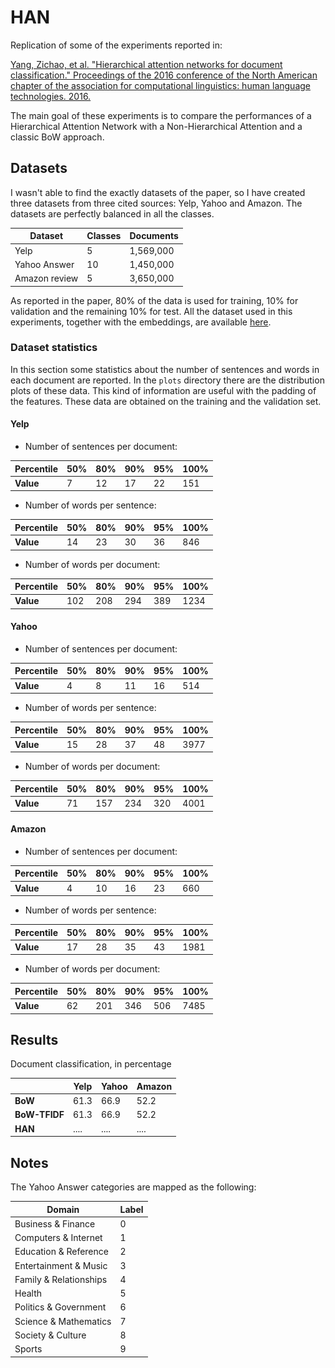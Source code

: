 # HAN

Replication of some of the experiments reported in:

[Yang, Zichao, et al. "Hierarchical attention networks for document classification." Proceedings of the 2016 conference of the North American chapter of the association for computational linguistics: human language technologies. 2016.](https://www.cs.cmu.edu/~./hovy/papers/16HLT-hierarchical-attention-networks.pdf)

The main goal of these experiments is to compare the performances of a Hierarchical Attention Network with a Non-Hierarchical Attention and a classic BoW approach.

## Datasets

I wasn't able to find the exactly datasets of the paper, so I have created three datasets from three cited sources: Yelp, Yahoo and Amazon. The datasets are perfectly balanced in all the classes.

|  **Dataset**  | **Classes** | **Documents** |
|---------------|-------------|---------------|
|     Yelp      |      5      |   1,569,000   |
| Yahoo Answer  |      10     |   1,450,000   |
| Amazon review |      5      |   3,650,000   |

As reported in the paper, 80% of the data is used for training, 10% for validation and the remaining 10% for test. All the dataset used in this experiments, together with the embeddings, are available [here](https://drive.google.com/open?id=1U2f7PfDYUrvfkIkNQPYR2OufAkuldNu6).

### Dataset statistics

In this section some statistics about the number of sentences and words in each document are reported. In the `plots` directory there are the distribution plots of these data. This kind of information are useful with the padding of the features. These data are obtained on the training and the validation set.

#### Yelp

* Number of sentences per document:

[//]: ![](plots/yelp_sent_per_doc.png)

| **Percentile** | 50% | 80% | 90% | 95% | 100% |
|----------------|-----|-----|-----|-----|------|
| **Value**      | 7   | 12  | 17  | 22  | 151  |


* Number of words per sentence:

[//]: ![](plots/yelp_words_per_sent.png)

| **Percentile** | 50% | 80% | 90% | 95% | 100% |
|----------------|-----|-----|-----|-----|------|
| **Value**      | 14  | 23  | 30  | 36  | 846  |

* Number of words per document:

[//]: ![](plots/yelp_words_per_doc.png)

| **Percentile** | 50% | 80% | 90% | 95% | 100% |
|----------------|-----|-----|-----|-----|------|
| **Value**      | 102 | 208 | 294 | 389 | 1234 |

#### Yahoo

* Number of sentences per document:

[//]: ![](plots/yahoo_sent_per_doc.png)

| **Percentile** | 50% | 80% | 90% | 95% | 100% |
|----------------|-----|-----|-----|-----|------|
| **Value**      | 4   | 8   | 11  | 16  | 514  |

* Number of words per sentence:

[//]: ![](plots/yahoo_words_per_sent.png)

| **Percentile** | 50% | 80% | 90% | 95% | 100%  |
|----------------|-----|-----|-----|-----|-------|
| **Value**      | 15  | 28  | 37  | 48  | 3977  |

* Number of words per document:

[//]: ![](plots/yahoo_words_per_doc.png)

| **Percentile** | 50% | 80% | 90% | 95% | 100% |
|----------------|-----|-----|-----|-----|------|
| **Value**      | 71  | 157 | 234 | 320 | 4001 |

#### Amazon

* Number of sentences per document:

[//]: ![](plots/amazon_sent_per_doc.png)

| **Percentile** | 50% | 80% | 90% | 95% | 100% |
|----------------|-----|-----|-----|-----|------|
| **Value**      | 4   | 10  | 16  | 23  | 660  |

* Number of words per sentence:

[//]: ![](plots/amazon_words_per_sent.png)

| **Percentile** | 50% | 80% | 90% | 95% | 100%  |
|----------------|-----|-----|-----|-----|-------|
| **Value**      | 17  | 28  | 35  | 43  | 1981  |

* Number of words per document:

[//]: ![](plots/amazon_words_per_doc.png)

| **Percentile** | 50% | 80% | 90% | 95% | 100% |
|----------------|-----|-----|-----|-----|------|
| **Value**      | 62  | 201 | 346 | 506 | 7485 |

## Results

Document classification, in percentage

|               | **Yelp** | **Yahoo** | **Amazon** |
|---------------|----------|-----------|------------|
| **BoW**       |   61.3   |   66.9    |    52.2    |
| **BoW-TFIDF** |   61.3   |   66.9    |    52.2    |
| **HAN**       |   ....   |   ....    |    ....    |

## Notes

The Yahoo Answer categories are mapped as the following:

|        **Domain**      | **Label** |
|------------------------|-----------|
| Business & Finance     | 0         |
| Computers & Internet   | 1         |
| Education & Reference  | 2         |
| Entertainment & Music  | 3         |
| Family & Relationships | 4         |
| Health                 | 5         |
| Politics & Government  | 6         |
| Science & Mathematics  | 7         |
| Society & Culture      | 8         |
| Sports                 | 9         |

